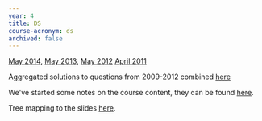 ```yaml
---
year: 4
title: DS
course-acronym: ds
archived: false
---
```


[May 2014](https://docs.google.com/document/d/1xBJ7DRw832LN_PvdfqMk7KU5KN3x2TcGnyKt0cXTPsU/edit?usp=sharing),
[May 2013](https://docs.google.com/document/d/1dVzgHCoTIMwPiO7S7yQ-k1FPNae44gReY-u6ig_POUc/edit?usp=sharing),
[May 2012](https://docs.google.com/document/d/1vCMe5gtEKoZfdeBQuT_VCdYnICKGZ7hY-DfEuWZOjl4/edit?usp=sharing)
[April 2011](https://docs.google.com/document/d/1zAtwmQLVKUOASgfyS1Qg4wMMLtTUZM43hfow5KcZW8E/edit)

Aggregated solutions to questions from 2009-2012 combined [here](https://docs.google.com/document/d/1zLOOhtPX4VK5C_6_VvombYvRpW0R3JIIu_j5IdL48SE/edit?usp=sharing)

We've started some notes on the course content, they can be found [here](https://docs.google.com/document/d/1T0qcxo0w-l3swGhHev_FWefC03jFdTbthDITgHGAgds/edit?usp=sharing).

Tree mapping to the slides [here](https://docs.google.com/document/d/1OQtq3SmGo48gA4mugOhhF1gQX9C0JjmvWKH36-G3WUA/edit).
